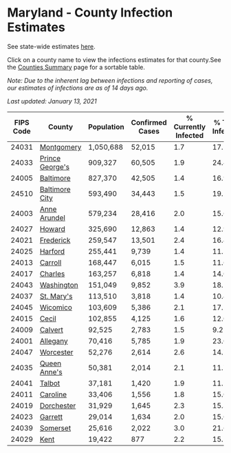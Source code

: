 # Maryland - County Infection Estimates

See state-wide estimates [here](/infections/us-md).

Click on a county name to view the infections estimates for that county.See the [Counties Summary](/infections/summary-counties) page for a sortable table.

*Note: Due to the inherent lag between infections and reporting of cases, our estimates of infections are as of 14 days ago.*

*Last updated: January 13, 2021*

|   FIPS Code |                             County |   Population |   Confirmed Cases |   % Currently Infected |   % Total Infected |
|-------------|------------------------------------|--------------|-------------------|------------------------|--------------------|
|       24031 |           [Montgomery](montgomery) |    1,050,688 |            52,015 |                    1.7 |               17.5 |
|       24033 | [Prince George's](prince-george's) |      909,327 |            60,505 |                    1.9 |               24.4 |
|       24005 |             [Baltimore](baltimore) |      827,370 |            42,505 |                    1.4 |               16.9 |
|       24510 |   [Baltimore City](baltimore-city) |      593,490 |            34,443 |                    1.5 |               19.5 |
|       24003 |       [Anne Arundel](anne-arundel) |      579,234 |            28,416 |                    2.0 |               15.6 |
|       24027 |                   [Howard](howard) |      325,690 |            12,863 |                    1.4 |               12.9 |
|       24021 |             [Frederick](frederick) |      259,547 |            13,501 |                    2.4 |               16.4 |
|       24025 |                 [Harford](harford) |      255,441 |             9,739 |                    1.4 |               11.5 |
|       24013 |                 [Carroll](carroll) |      168,447 |             6,015 |                    1.5 |               11.6 |
|       24017 |                 [Charles](charles) |      163,257 |             6,818 |                    1.4 |               14.0 |
|       24043 |           [Washington](washington) |      151,049 |             9,852 |                    3.9 |               18.2 |
|       24037 |           [St. Mary's](st.-mary's) |      113,510 |             3,818 |                    1.4 |               10.4 |
|       24045 |               [Wicomico](wicomico) |      103,609 |             5,386 |                    2.1 |               17.2 |
|       24015 |                     [Cecil](cecil) |      102,855 |             4,125 |                    1.6 |               12.0 |
|       24009 |                 [Calvert](calvert) |       92,525 |             2,783 |                    1.5 |                9.2 |
|       24001 |               [Allegany](allegany) |       70,416 |             5,785 |                    1.9 |               23.0 |
|       24047 |             [Worcester](worcester) |       52,276 |             2,614 |                    2.6 |               14.7 |
|       24035 |       [Queen Anne's](queen-anne's) |       50,381 |             2,014 |                    2.1 |               11.7 |
|       24041 |                   [Talbot](talbot) |       37,181 |             1,420 |                    1.9 |               11.1 |
|       24011 |               [Caroline](caroline) |       33,406 |             1,556 |                    1.8 |               15.0 |
|       24019 |           [Dorchester](dorchester) |       31,929 |             1,645 |                    2.3 |               15.3 |
|       24023 |                 [Garrett](garrett) |       29,014 |             1,634 |                    2.0 |               15.0 |
|       24039 |               [Somerset](somerset) |       25,616 |             2,022 |                    3.0 |               21.6 |
|       24029 |                       [Kent](kent) |       19,422 |               877 |                    2.2 |               15.2 |